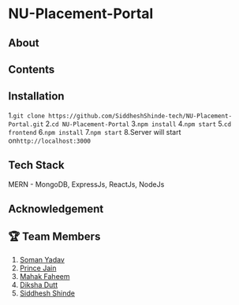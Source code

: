 # NU-Placement-Portal

## About

## Contents

## Installation
1.```git clone https://github.com/SiddheshShinde-tech/NU-Placement-Portal.git```
2.```cd NU-Placement-Portal```
3.```npm install```
4.```npm start```
5.```cd frontend```
6.```npm install```
7.```npm start```
8.Server will start on```http://localhost:3000```

## Tech Stack
MERN - MongoDB, ExpressJs, ReactJs, NodeJs

## Acknowledgement


## 🏆 Team Members
1. <a href="https://github.com/somanyadav">Soman Yadav</a> 
2. <a href="https://github.com/princ1211">Prince Jain</a> 
3. <a href="https://github.com/mahakfaheem">Mahak Faheem</a> 
4. <a href="https://github.com/dikshadutt08">Diksha Dutt</a> 
5. <a href="https://github.com/SiddheshShinde-tech">Siddhesh Shinde</a> 
